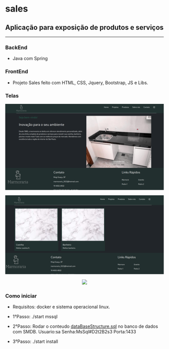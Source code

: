 # sales
## Aplicação para exposição de produtos e serviços
------
### BackEnd 

- Java com Spring

### FrontEnd

- Projeto Sales feito com HTML, CSS, Jquery, Bootstrap, JS e Libs.

### Telas

<p align="center"><img src="/src/main/resources/static/images/screenPrototype/pageHome.png" width="850"></p>
<p align="center"><img src="/src/main/resources/static/images/screenPrototype/pageProjects.png" width="850"></p>
<p align="center"><img src="/src/main/resources/static/images/screenPrototype/managerProjects.png" width="850"></p>

### Como iniciar

- Requisitos: docker e sistema operacional linux.

- 1°Passo: ./start mssql
- 2°Passo: Rodar o conteudo [dataBaseStructure.sql](/dataBaseStructure.sql) no banco de dados com SMDB.
Usuario:sa
Senha:MsSql#D2t2B2s3
Porta:1433
- 3°Passo: ./start install
